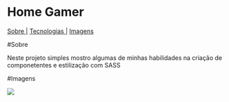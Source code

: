 # Home Gamer



<p aling="center">
    <a href="">Sobre |</a>
    <a href="">Tecnologias |</a>
    <a href="">Imagens</a>

</p>



#Sobre
<p> Neste projeto simples mostro algumas de minhas habilidades na criação de componetentes e estilização com SASS</p>


#Imagens

<img src="/src/"/>





